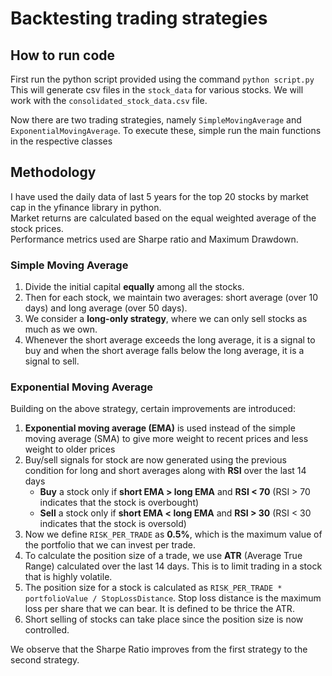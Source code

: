 # Backtesting trading strategies

## How to run code
First run the python script provided using the command `python script.py`
This will generate csv files in the `stock_data` for various stocks.
We will work with the `consolidated_stock_data.csv` file.

Now there are two trading strategies, namely `SimpleMovingAverage` and `ExponentialMovingAverage`.
To execute these, simple run the main functions in the respective classes

## Methodology
I have used the daily data of last 5 years for the top 20 stocks by market cap in the yfinance library in python. <br>
Market returns are calculated based on the equal weighted average of the stock prices.<br>
Performance metrics used are Sharpe ratio and Maximum Drawdown.

### Simple Moving Average

1. Divide the initial capital **equally** among all the stocks. 
2. Then for each stock, we maintain two averages: short average (over 10 days) and long average (over 50 days).
3. We consider a **long-only strategy**, where we can only sell stocks as much as we own.
4. Whenever the short average exceeds the long average, it is a signal to buy and when the short average falls below the long average, it is a signal to sell.

### Exponential Moving Average
Building on the above strategy, certain improvements are introduced:
1. **Exponential moving average (EMA)** is used instead of the simple moving average (SMA) to give more weight to recent prices and less weight to older prices
2. Buy/sell signals for stock are now generated using the previous condition for long and short averages along with **RSI** over the last 14 days
   - **Buy** a stock only if **short EMA > long EMA** and **RSI < 70**  (RSI > 70 indicates that the stock is overbought)
   - **Sell** a stock only if **short EMA < long EMA** and **RSI > 30**  (RSI < 30 indicates that the stock is oversold)
4. Now we define `RISK_PER_TRADE` as **0.5%**, which is the maximum value of the portfolio that we can invest per trade.
5. To calculate the position size of a trade, we use **ATR** (Average True Range) calculated over the last 14 days. This is to limit trading in a stock that is highly volatile.
6. The position size for a stock is calculated as `RISK_PER_TRADE * portfolioValue / StopLossDistance`. Stop loss distance is the maximum loss per share that we can bear. It is defined to be thrice the ATR. 
7. Short selling of stocks can take place since the position size is now controlled.

We observe that the Sharpe Ratio improves from the first strategy to the second strategy.
